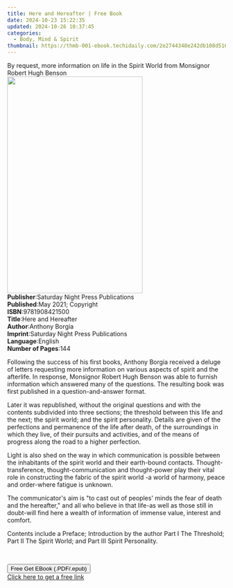 ```yaml
---
title: Here and Hereafter | Free Book
date: 2024-10-23 15:22:35
updated: 2024-10-26 10:37:45
categories:
  - Body, Mind & Spirit
thumbnail: https://thmb-001-ebook.techidaily.com/2e2744348e242db108d516ec8feba1f74bf9360793e8d3600f85b67d17bcd9aa.jpg
---
```

<main id="book-container">
  <div class="flex flex-col">
    <div class="book-brief flex-1 py-6 px-4 sm:p-6 md:py-10 md:px-8">
      <!-- brief-->
      <div class="book-brief-main">
        By request, more information on life in the Spirit World from Monsignor
        Robert Hugh Benson
      </div>
    </div>
    <div
      class="book-meta-info flex-1 grid gap-4 col-start-1 col-end-3 row-start-1 sm:mb-6 sm:grid-cols-4 lg:gap-6 lg:col-start-2 lg:row-end-6 lg:row-span-6 lg:mb-0"
    >
      <div
        class="book-meta-info-left place-content-center mt-4 p-4 text-sm leading-6 col-start-2 col-span-2 dark:text-slate-400"
      >
        <img
          class="w-full h-500 object-cover rounded-lg sm:h-255 sm:col-span-2 lg:col-span-full"
          src="https://img-001-ebook.techidaily.com/04b50c1659e445e9bcb7bb298c48887bc28917c42ccabbe02c3b7660864ad883.jpg"
          alt=""
          width="312"
          height="500"
        />
      </div>
      <div
        class="book-meta-info-right mt-2 col-start-1 row-start-2 col-span-3 self-center"
      >
        <!-- meta data  -->
        <div class="flex flex-col px-4 md:px-8">
          <div class="flex-1">
            <strong>Publisher</strong>:<span class="px-2"
              >Saturday Night Press Publications</span
            >
          </div>
          <div class="flex-1">
            <strong>Published</strong>:<span class="px-2"
              >May 2021; Copyright</span
            >
          </div>
          <div class="flex-1">
            <strong>ISBN</strong>:<span class="px-2">9781908421500</span>
          </div>
          <div class="flex-1">
            <strong>Title</strong>:<span class="px-2">Here and Hereafter</span>
          </div>
          <div class="flex-1">
            <strong>Author</strong>:<span class="px-2">Anthony Borgia</span>
          </div>
          <div class="flex-1">
            <strong>Imprint</strong>:<span class="px-2"
              >Saturday Night Press Publications</span
            >
          </div>
          <div class="flex-1">
            <strong>Language</strong>:<span class="px-2">English</span>
          </div>
          <div class="flex-1">
            <strong>Number of Pages</strong>:<span class="px-2">144</span>
          </div>
        </div>
      </div>
    </div>
    <div class="book-description flex-1 py-6 px-4 sm:p-6 md:py-10 md:px-8">
      <div class="book-description-main">
        <div accordion-content="" id="description">
          <p>
            Following the success of his first books, Anthony Borgia received a
            deluge of letters requesting more information on various aspects of
            spirit and the afterlife. In response, Monsignor Robert Hugh Benson
            was able to furnish information which answered many of the
            questions. The resulting book was first published in a
            question-and-answer format.
          </p>
          <p>
            Later it was republished, without the original questions and with
            the contents subdivided into three sections; the threshold between
            this life and the next; the spirit world; and the spirit
            personality. Details are given of the perfections and permanence of
            the life after death, of the surroundings in which they live, of
            their pursuits and activities, and of the means of progress along
            the road to a higher perfection.
          </p>
          <p>
            Light is also shed on the way in which communication is possible
            between the inhabitants of the spirit world and their earth-bound
            contacts. Thought-transference, thought-communication and
            thought-power play their vital role in constructing the fabric of
            the spirit world -a world of harmony, peace and order-where fatigue
            is unknown.
          </p>
          <p>
            The communicator's aim is "to cast out of peoples' minds the fear of
            death and the hereafter," and all who believe in that life-as well
            as those still in doubt-will find here a wealth of information of
            immense value, interest and comfort.
          </p>
          <p>
            Contents include a Preface; Introduction by the author Part I The
            Threshold; Part II The Spirit World; and Part III Spirit
            Personality.
          </p>
          <p><br /></p>
        </div>
        <div class="accordion-fader"></div>
      </div>
    </div>
    <div class="book-excerpts flex-1 py-6 px-4 sm:p-6 md:py-10 md:px-8"></div>
    <div
      class="book-about-author flex-1 py-6 px-4 sm:p-6 md:py-10 md:px-8"
    ></div>
    <div class="book-free-get flex-1 py-6 px-4 sm:p-6 md:py-10 md:px-8">
      <button
        id="btn-free-get"
        class="bg-blue-500 hover:bg-blue-700 text-white font-bold py-2 px-4 rounded"
      >
        Free Get EBook (.PDF/.epub)
      </button>
      <div id="countdown-display" class="px-2 text-lg mt-2"></div>
      <a
        id="free-link"
        class="hidden bg-blue-500 hover:bg-blue-700 text-white font-bold py-2 px-4 rounded"
        href="https://www.ebooks.com/en-us/book/210301090/here-and-hereafter/anthony-borgia/"
        target="_blank"
        >Click here to get a free link</a
      >
    </div>
    <script>
      let countdownTime = 0;
      let countdownInterval = null;
      document
        .getElementById('btn-free-get')
        .addEventListener('click', startCountdown);
      function startCountdown() {
        countdownTime = new Date().getTime() + 60000 * 3;
        countdownInterval = setInterval(updateCountdown, 1000);
        document.getElementById('btn-free-get').disabled = true;
        document
          .getElementById('btn-free-get')
          .classList.add('bg-gray-500', 'cursor-not-allowed');
      }
      function updateCountdown() {
        let currentTime = new Date().getTime();
        let timeLeft = countdownTime - currentTime;
        let secondsLeft = Math.floor(timeLeft / 1000);
        document.getElementById('countdown-display').innerHTML =
          `Remaining time: ${secondsLeft} seconds.`;
        if (secondsLeft <= 0) {
          clearInterval(countdownInterval);
          document.getElementById('btn-free-get').classList.add('hidden');
          document.getElementById('free-link').classList.remove('hidden');
          document.getElementById('countdown-display').innerHTML = '';
        }
      }
    </script>
  </div>
</main>
